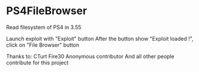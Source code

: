 # PS4FileBrowser
Read filesystem of PS4 in 3.55

Launch exploit with "Exploit" button
After the button show "Exploit loaded !", click on "File Browser" button

Thanks to:
CTurt
Fire30
Anonymous contributor
And all other people contribute for this project
